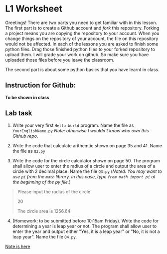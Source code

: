 # L1 Worksheet

Greetings! There are two parts you need to get familiar with in this lesson. The first part is to create a Github account and *fork* this repository.
Forking a project means you are copying the repository to your account. When you change things on the repository of your account, the file on this repository 
would not be affected. In each of the lessons you are asked to finish some python files. Drag those finished python files to your forked repository
to upload them. I will grade your work on github. So make sure you have uploaded those files before you leave the classroom.

The second part is about some python basics that you have learnt in class.

## Instruction for Github:

**To be shown in class**

## Lab task

1. Write your very first `Hello World` program. Name the file as `YourEnglishName.py` *Note: otherwise I wouldn't know who own this Github repo*.

2. Write the code that calculate arithemtic shown on page 35 and 41. Name the file as `Q2.py`

3. Write the code for the circle calculator shown on page 50. The program shall allow user to enter the radius of a circle and 
output the area of a circle with 2 decimal place. Name the file `Q3.py` (*Noted: You may want to use `pi` from the `math` library. In this case, type `from math import pi` at the beginning of the py file.*)
> Please input the radius of the circle
>
> 20
>
> The circle area is 1256.64

4. (Homework: to be submitted before 10:15am Friday). Write the code for determining a year is leap year or not. The program shall allow user to enter the year and output either "Yes, it is a leap year" or "No, it is not a leap year". Name the file `Q4.py`.

[Note is here](EPGL_D002_Lec1_2019.pdf)

~~~5. Starts with the skeleton code [Q5.py](Q5.py) and complete the Paper-Rock-Scissor game. The game will ask the user to input 1,2 or 3. The game randomly pick paper or rock or scissor and prints it choice.Finally the game will say the either "player wins", "player lose", or "draw". Name the file `Q5.py`.~~~

